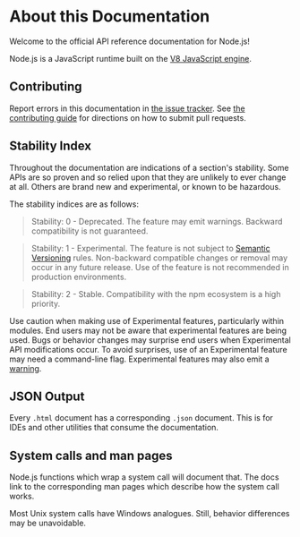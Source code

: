 # About this Documentation

<!--introduced_in=v0.10.0-->
<!-- type=misc -->

Welcome to the official API reference documentation for Node.js!

Node.js is a JavaScript runtime built on the [V8 JavaScript engine][].

## Contributing

Report errors in this documentation in [the issue tracker][]. See
[the contributing guide][] for directions on how to submit pull requests.


## Stability Index

<!--type=misc-->

Throughout the documentation are indications of a section's stability. Some APIs
are so proven and so relied upon that they are unlikely to ever change at all.
Others are brand new and experimental, or known to be hazardous.

The stability indices are as follows:

> Stability: 0 - Deprecated. The feature may emit warnings. Backward
> compatibility is not guaranteed.

<!-- separator -->

> Stability: 1 - Experimental. The feature is not subject to [Semantic Versioning][]
> rules. Non-backward compatible changes or removal may occur in any future
> release. Use of the feature is not recommended in production environments.

<!-- separator -->

> Stability: 2 - Stable. Compatibility with the npm ecosystem is a high
> priority.

Use caution when making use of Experimental features, particularly within
modules. End users may not be aware that experimental features are being used.
Bugs or behavior changes may surprise end users when Experimental API
modifications occur. To avoid surprises, use of an Experimental feature may need
a command-line flag. Experimental features may also emit a [warning][].

## JSON Output
<!-- YAML
added: v0.6.12
-->

Every `.html` document has a corresponding `.json` document. This is for IDEs
and other utilities that consume the documentation.

## System calls and man pages

Node.js functions which wrap a system call will document that. The docs link
to the corresponding man pages which describe how the system call works.

Most Unix system calls have Windows analogues. Still, behavior differences may
be unavoidable.

[Semantic Versioning]: https://semver.org/
[the contributing guide]: https://github.com/nodejs/node/blob/master/CONTRIBUTING.md
[the issue tracker]: https://github.com/nodejs/node/issues/new
[V8 JavaScript engine]: https://v8.dev/
[warning]: process.html#process_event_warning
